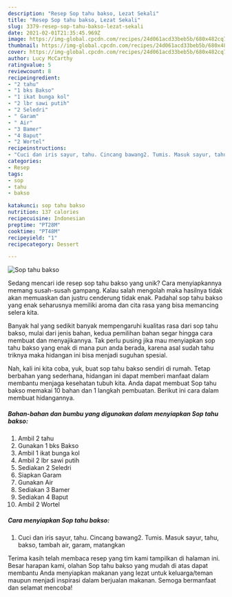 ```yaml
---
description: "Resep Sop tahu bakso, Lezat Sekali"
title: "Resep Sop tahu bakso, Lezat Sekali"
slug: 3379-resep-sop-tahu-bakso-lezat-sekali
date: 2021-02-01T21:35:45.969Z
image: https://img-global.cpcdn.com/recipes/24d061acd33beb5b/680x482cq70/sop-tahu-bakso-foto-resep-utama.jpg
thumbnail: https://img-global.cpcdn.com/recipes/24d061acd33beb5b/680x482cq70/sop-tahu-bakso-foto-resep-utama.jpg
cover: https://img-global.cpcdn.com/recipes/24d061acd33beb5b/680x482cq70/sop-tahu-bakso-foto-resep-utama.jpg
author: Lucy McCarthy
ratingvalue: 5
reviewcount: 8
recipeingredient:
- "2 tahu"
- "1 bks Bakso"
- "1 ikat bunga kol"
- "2 lbr sawi putih"
- "2 Seledri"
- " Garam"
- " Air"
- "3 Bamer"
- "4 Baput"
- "2 Wortel"
recipeinstructions:
- "Cuci dan iris sayur, tahu. Cincang bawang2. Tumis. Masuk sayur, tahu, bakso, tambah air, garam, matangkan"
categories:
- Resep
tags:
- sop
- tahu
- bakso

katakunci: sop tahu bakso 
nutrition: 137 calories
recipecuisine: Indonesian
preptime: "PT28M"
cooktime: "PT48M"
recipeyield: "1"
recipecategory: Dessert

---
```



![Sop tahu bakso](https://img-global.cpcdn.com/recipes/24d061acd33beb5b/680x482cq70/sop-tahu-bakso-foto-resep-utama.jpg)

Sedang mencari ide resep sop tahu bakso yang unik? Cara menyiapkannya memang susah-susah gampang. Kalau salah mengolah maka hasilnya tidak akan memuaskan dan justru cenderung tidak enak. Padahal sop tahu bakso yang enak seharusnya memiliki aroma dan cita rasa yang bisa memancing selera kita.



Banyak hal yang sedikit banyak mempengaruhi kualitas rasa dari sop tahu bakso, mulai dari jenis bahan, kedua pemilihan bahan segar hingga cara membuat dan menyajikannya. Tak perlu pusing jika mau menyiapkan sop tahu bakso yang enak di mana pun anda berada, karena asal sudah tahu triknya maka hidangan ini bisa menjadi suguhan spesial.


Nah, kali ini kita coba, yuk, buat sop tahu bakso sendiri di rumah. Tetap berbahan yang sederhana, hidangan ini dapat memberi manfaat dalam membantu menjaga kesehatan tubuh kita. Anda dapat membuat Sop tahu bakso memakai 10 bahan dan 1 langkah pembuatan. Berikut ini cara dalam membuat hidangannya.

<!--inarticleads1-->

##### Bahan-bahan dan bumbu yang digunakan dalam menyiapkan Sop tahu bakso:

1. Ambil 2 tahu
1. Gunakan 1 bks Bakso
1. Ambil 1 ikat bunga kol
1. Ambil 2 lbr sawi putih
1. Sediakan 2 Seledri
1. Siapkan  Garam
1. Gunakan  Air
1. Sediakan 3 Bamer
1. Sediakan 4 Baput
1. Ambil 2 Wortel




<!--inarticleads2-->

##### Cara menyiapkan Sop tahu bakso:

1. Cuci dan iris sayur, tahu. Cincang bawang2. Tumis. Masuk sayur, tahu, bakso, tambah air, garam, matangkan




Terima kasih telah membaca resep yang tim kami tampilkan di halaman ini. Besar harapan kami, olahan Sop tahu bakso yang mudah di atas dapat membantu Anda menyiapkan makanan yang lezat untuk keluarga/teman maupun menjadi inspirasi dalam berjualan makanan. Semoga bermanfaat dan selamat mencoba!
